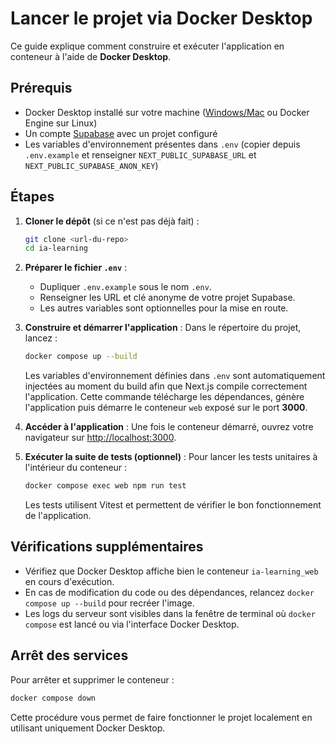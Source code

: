 # Lancer le projet via Docker Desktop

Ce guide explique comment construire et exécuter l'application en conteneur à l'aide de **Docker Desktop**.

## Prérequis

- Docker Desktop installé sur votre machine ([Windows/Mac](https://www.docker.com/products/docker-desktop/) ou Docker Engine sur Linux)
- Un compte [Supabase](https://supabase.com/) avec un projet configuré
- Les variables d'environnement présentes dans `.env` (copier depuis `.env.example` et renseigner `NEXT_PUBLIC_SUPABASE_URL` et `NEXT_PUBLIC_SUPABASE_ANON_KEY`)

## Étapes

1. **Cloner le dépôt** (si ce n'est pas déjà fait) :
   ```bash
   git clone <url-du-repo>
   cd ia-learning
   ```

2. **Préparer le fichier `.env`** :
   - Dupliquer `.env.example` sous le nom `.env`.
   - Renseigner les URL et clé anonyme de votre projet Supabase.
   - Les autres variables sont optionnelles pour la mise en route.

3. **Construire et démarrer l'application** :
   Dans le répertoire du projet, lancez :
   ```bash
   docker compose up --build
   ```
   Les variables d'environnement définies dans `.env` sont
   automatiquement injectées au moment du build afin que Next.js
   compile correctement l'application. Cette commande télécharge les
   dépendances, génère l'application puis démarre le conteneur `web`
   exposé sur le port **3000**.

4. **Accéder à l'application** :
   Une fois le conteneur démarré, ouvrez votre navigateur sur [http://localhost:3000](http://localhost:3000).

5. **Exécuter la suite de tests (optionnel)** :
   Pour lancer les tests unitaires à l'intérieur du conteneur :
   ```bash
   docker compose exec web npm run test
   ```
   Les tests utilisent Vitest et permettent de vérifier le bon fonctionnement de l'application.

## Vérifications supplémentaires

- Vérifiez que Docker Desktop affiche bien le conteneur `ia-learning_web` en cours d'exécution.
- En cas de modification du code ou des dépendances, relancez `docker compose up --build` pour recréer l'image.
- Les logs du serveur sont visibles dans la fenêtre de terminal où `docker compose` est lancé ou via l'interface Docker Desktop.

## Arrêt des services

Pour arrêter et supprimer le conteneur :
```bash
docker compose down
```

Cette procédure vous permet de faire fonctionner le projet localement en utilisant uniquement Docker Desktop.
